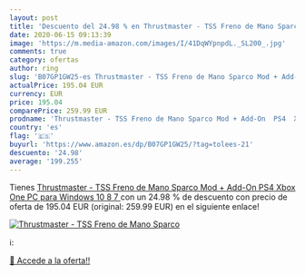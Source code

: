 ```yaml
---
layout: post
title: 'Descuento del 24.98 % en Thrustmaster - TSS Freno de Mano Sparco '
date: 2020-06-15 09:13:39
image: 'https://m.media-amazon.com/images/I/41DqWYpnpdL._SL200_.jpg'
comments: true
category: ofertas
author: ring
slug: 'B07GP1GW25-es Thrustmaster - TSS Freno de Mano Sparco Mod + Add-On  PS4  Xbox One  PC para Windows 10 8 7 '
actualPrice: 195.04 EUR
currency: EUR
price: 195.04
comparePrice: 259.99 EUR
prodname: 'Thrustmaster - TSS Freno de Mano Sparco Mod + Add-On  PS4  Xbox One  PC para Windows 10 8 7 '
country: 'es'
flag: '🇪🇸'
buyurl: 'https://www.amazon.es/dp/B07GP1GW25/?tag=tolees-21'
descuento: '24.98'
average: '199.255'
---
```


Tienes [Thrustmaster - TSS Freno de Mano Sparco Mod + Add-On  PS4  Xbox One  PC para Windows 10 8 7 ](https://www.amazon.es/dp/B07GP1GW25/?tag=tolees-21) con un 24.98 % de descuento con precio de oferta de 195.04 EUR (original: 259.99 EUR) en el siguiente enlace!

[![Thrustmaster - TSS Freno de Mano Sparco ](https://m.media-amazon.com/images/I/41DqWYpnpdL._SL200_.jpg)](https://www.amazon.es/dp/B07GP1GW25/?tag=tolees-21)

ℹ️:


[🛒 Accede a la oferta!!](https://www.amazon.es/dp/B07GP1GW25/?tag=tolees-21)
